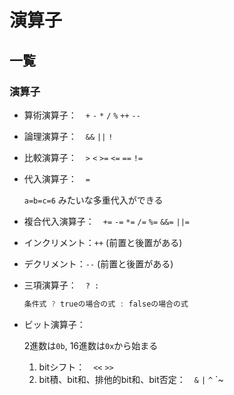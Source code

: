 # 演算子



## 一覧




### 演算子

* 算術演算子：　`+` `-` `*` `/` `%` `++` `--`

* 論理演算子：　`&&` `||` `!`

* 比較演算子：　`>` `<` `>=` `<=` `==` `!=`

* 代入演算子：　`=`

  `a=b=c=6` みたいな多重代入ができる

* 複合代入演算子：　`+=` `-=` `*=` `/=` `%=` `&&=` `||=`

* インクリメント：`++` (前置と後置がある)

* デクリメント：`--` (前置と後置がある)

* 三項演算子：　` ? : `

  ```java
  条件式 ? trueの場合の式 : falseの場合の式
  ```

* ビット演算子：

  2進数は`0b`, 16進数は`0x`から始まる

  1. bitシフト：　`<<` `>>`
  2. bit積、bit和、排他的bit和、bit否定：　`&` `|` `^` `~



